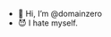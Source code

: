 - 👋 Hi, I’m @domainzero
- 😈 I hate myself.

<!---
domainzero/domainzero is a ✨ special ✨ repository because its `README.md` (this file) appears on your GitHub profile.
You can click the Preview link to take a look at your changes.
--->
